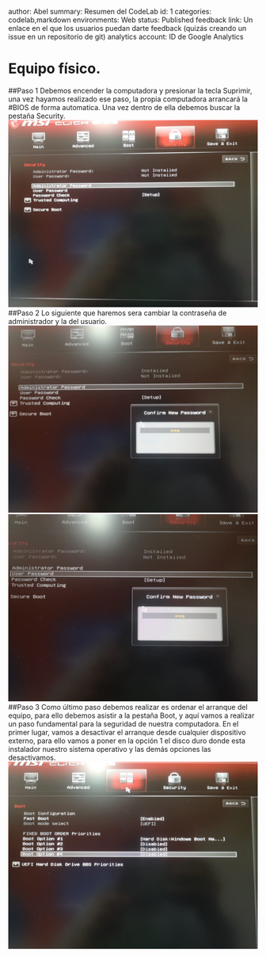 author: Abel
summary: Resumen del CodeLab
id: 1
categories: codelab,markdown
environments: Web
status: Published
feedback link: Un enlace en el que los usuarios puedan darte feedback (quizás creando un issue en un repositorio de git)
analytics account: ID de Google Analytics


# Equipo físico.
##Paso 1
Debemos encender la computadora y presionar la tecla Suprimir, una vez hayamos realizado ese paso, la propia computadora arrancará la #BIOS de forma automatica. Una vez dentro de ella debemos buscar la pestaña Security. 
![Releases de claat](img/1.1.png)
##Paso 2
Lo siguiente que haremos sera cambiar la contraseña de administrador y la del usuario.
![Releases de claat](img/1.2.png)
![Releases de claat](img/1.3.png)
##Paso 3
Como último paso debemos realizar es ordenar el arranque del equipo, para ello debemos asistir a la pestaña Boot, y aquí vamos a realizar un paso fundamental para la seguridad de nuestra computadora. En el primer lugar, vamos a desactivar el arranque desde cualquier dispositivo externo, para ello vamos a poner en la opción 1 el disco duro donde esta instalador nuestro sistema operativo y las demás opciones las desactivamos.
![Releases de claat](img/1.4.png)

